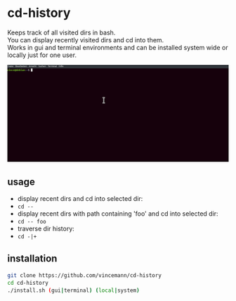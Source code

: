 # cd-history  
Keeps track of all visited dirs in bash.    
You can display recently visited dirs and cd into them.  
Works in gui and terminal environments and can be installed system wide or locally just for one user.   

![demo](demo.gif)

## usage  
* display recent dirs and cd into selected dir:   
* ```cd -- ```  
* display recent dirs with path containing 'foo' and cd into selected dir:   
* ```cd -- foo```	  
* traverse dir history:
* ```cd -|+```  
  
## installation  
```bash
git clone https://github.com/vincemann/cd-history
cd cd-history
./install.sh (gui|terminal) (local|system)
```  
